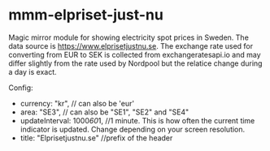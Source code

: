 # mmm-elpriset-just-nu

Magic mirror module for showing electricity spot prices in Sweden. The data source is https://www.elprisetjustnu.se. The exchange rate used for converting from EUR to SEK is collected from exchangeratesapi.io and may differ slightly from the rate used by Nordpool but the relatice change during a day is exact.

Config:
- currency: "kr", // can also be 'eur'
- area: "SE3", // can also be "SE1", "SE2" and "SE4"
- updateInterval: 1000*60*1, //1 minute. This is how often the current time indicator is updated. Change depending on your screen resolution.
- title: "Elprisetjustnu.se" //prefix of the header
